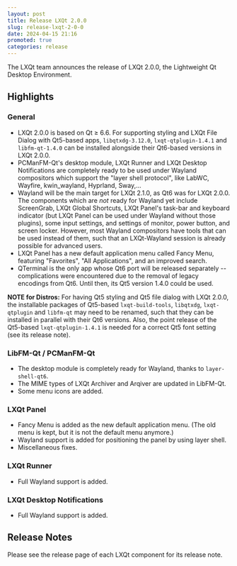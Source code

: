 ```yaml
---
layout: post
title: Release LXQt 2.0.0
slug: release-lxqt-2-0-0
date: 2024-04-15 21:16
promoted: true
categories: release
---
```



The LXQt team announces the release of LXQt 2.0.0, the Lightweight Qt Desktop Environment.

## Highlights

### General

 * LXQt 2.0.0 is based on Qt ≥ 6.6. For supporting styling and LXQt File Dialog with Qt5-based apps, `libqtxdg-3.12.0`, `lxqt-qtplugin-1.4.1` and `libfm-qt-1.4.0` can be installed alongside their Qt6-based versions in LXQt 2.0.0.
 * PCManFM-Qt's desktop module, LXQt Runner and LXQt Desktop Notifications are completely ready to be used under Wayland compositors which support the "layer shell protocol", like LabWC, Wayfire, kwin_wayland, Hyprland, Sway,…
 * Wayland will be the main target for LXQt 2.1.0, as Qt6 was for LXQt 2.0.0. The components which are *not* ready for Wayland yet include ScreenGrab, LXQt Global Shortcuts, LXQt Panel's task-bar and keyboard indicator (but LXQt Panel can be used under Wayland without those plugins), some input settings, and settings of monitor, power button, and screen locker. However, most Wayland compositors have tools that can be used instead of them, such that an LXQt-Wayland session is already possible for advanced users.
 * LXQt Panel has a new default application menu called Fancy Menu, featuring "Favorites", "All Applications", and an improved search.
 * QTerminal is the only app whose Qt6 port will be released separately -- complications were encountered due to the removal of legacy encodings from Qt6. Until then, its Qt5 version 1.4.0 could be used.

**NOTE for Distros:** For having Qt5 styling and Qt5 file dialog with LXQt 2.0.0, the installable packages of Qt5-based `lxqt-build-tools`, `libqtxdg`, `lxqt-qtplugin` and `libfm-qt` may need to be renamed, such that they can be installed in parallel with their Qt6 versions. Also, the point release of the Qt5-based `lxqt-qtplugin-1.4.1` is needed for a correct Qt5 font setting (see its release note).

### LibFM-Qt / PCManFM-Qt

 * The desktop module is completely ready for Wayland, thanks to `layer-shell-qt6`.
 * The MIME types of LXQt Archiver and Arqiver are updated in LibFM-Qt.
 * Some menu icons are added.

### LXQt Panel

 * Fancy Menu is added as the new default application menu. (The old menu is kept, but it is not the default menu anymore.)
 * Wayland support is added for positioning the panel by using layer shell.
 * Miscellaneous fixes.

### LXQt Runner

 * Full Wayland support is added.

### LXQt Desktop Notifications

 * Full Wayland support is added.

## Release Notes

Please see the release page of each LXQt component for its release note.
